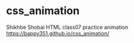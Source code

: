 # css_animation
Shikhbe Shobai HTML class07 practice animation
https://bappy351.github.io/css_animation/
